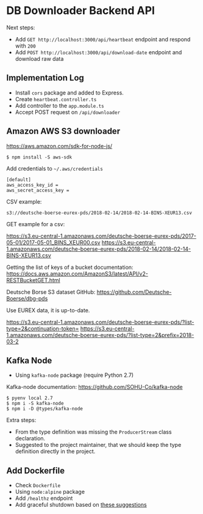 # DB Downloader Backend API

Next steps:
* Add `GET http://localhost:3000/api/heartbeat` endpoint and respond with `200`
* Add `POST http://localhost:3000/api/download-date` endpoint and download raw data

## Implementation Log

* Install `cors` package and added to Express.
* Create `heartbeat.controller.ts`
* Add controller to the `app.module.ts`
* Accept POST request on `/api/downloader`

## Amazon AWS S3 downloader

https://aws.amazon.com/sdk-for-node-js/

```
$ npm install -S aws-sdk
```

Add credentials to `~/.aws/credentials`

```
[default]
aws_access_key_id =
aws_secret_access_key =
```

CSV example:

`s3://deutsche-boerse-eurex-pds/2018-02-14/2018-02-14-BINS-XEUR13.csv`

GET example for a csv:

https://s3.eu-central-1.amazonaws.com/deutsche-boerse-eurex-pds/2017-05-01/2017-05-01_BINS_XEUR00.csv
https://s3.eu-central-1.amazonaws.com/deutsche-boerse-eurex-pds/2018-02-14/2018-02-14-BINS-XEUR13.csv


Getting the list of keys of a bucket documentation: https://docs.aws.amazon.com/AmazonS3/latest/API/v2-RESTBucketGET.html

Deutsche Borse S3 dataset GitHub: https://github.com/Deutsche-Boerse/dbg-pds

Use EUREX data, it is up-to-date.

https://s3.eu-central-1.amazonaws.com/deutsche-boerse-eurex-pds/?list-type=2&continuation-token=
https://s3.eu-central-1.amazonaws.com/deutsche-boerse-eurex-pds/?list-type=2&prefix=2018-03-2

## Kafka Node

* Using `kafka-node` package (require Python 2.7)

Kafka-node documentation: https://github.com/SOHU-Co/kafka-node

```
$ pyenv local 2.7
$ npm i -S kafka-node
$ npm i -D @types/kafka-node
```

Extra steps:

* From the type definition was missing the `ProducerStream` class declaration.
* Suggested to the project maintainer, that we should keep the type definition directly in the project.

## Add Dockerfile

* Check `Dockerfile`
* Using `node:alpine` package
* Add `/healthz` endpoint
* Add graceful shutdown based on [these suggestions](https://github.com/BretFisher/node-docker-good-defaults)